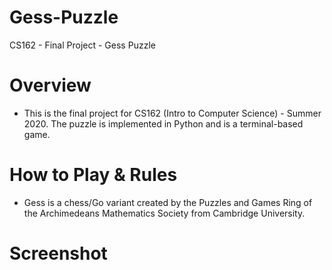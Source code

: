 # Gess-Puzzle
CS162 - Final Project - Gess Puzzle

# Overview
- This is the final project for CS162 (Intro to Computer Science) - Summer 2020. The puzzle is implemented in Python and is a terminal-based game.


# How to Play & Rules
- Gess is a chess/Go variant created by the Puzzles and Games Ring of the Archimedeans Mathematics Society from Cambridge University. 

# Screenshot
